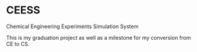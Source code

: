 # CEESS
Chemical Engineering Experiments Simulation System

This is my graduation project as well as a milestone for my conversion from CE to CS.
